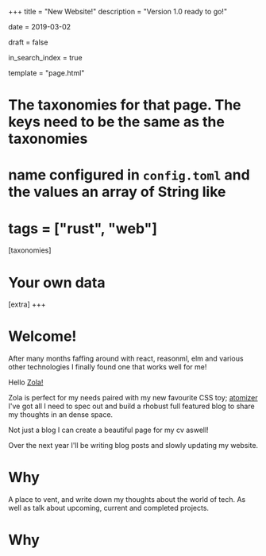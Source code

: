 +++
title = "New Website!"
description = "Version 1.0 ready to go!"

date = 2019-03-02

draft = false

in_search_index = true

template = "page.html"

# The taxonomies for that page. The keys need to be the same as the taxonomies
# name configured in `config.toml` and the values an array of String like
# tags = ["rust", "web"]
[taxonomies]

# Your own data
[extra]
+++

# Welcome!

After many months faffing around with react, reasonml, elm and various other technologies I finally found one that works well for me!

Hello [Zola!](https://www.getzola.org/)

Zola is perfect for my needs paired with my new favourite CSS toy; [atomizer](https://acss.io/) I've got all I need to spec out and build a rhobust full featured blog to share my thoughts in an dense space.

Not just a blog I can create a beautiful page for my cv aswell!

Over the next year I'll be writing blog posts and slowly updating my website. 

# Why
A place to vent, and write down my thoughts about the world of tech. As well as talk about upcoming, current and completed projects.

# Why
